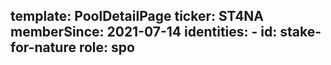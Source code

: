 template: PoolDetailPage
ticker: ST4NA
memberSince: 2021-07-14
identities: 
    - id: stake-for-nature
      role: spo
---
